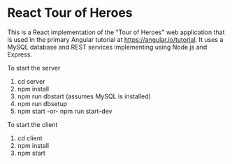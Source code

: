 # React Tour of Heroes

This is a React implementation of the "Tour of Heroes" web application
that is used in the primary Angular tutorial at https://angular.io/tutorial.
It uses a MySQL database and
REST services implementing using Node.js and Express.

To start the server
1. cd server
2. npm install
3. npm run dbstart (assumes MySQL is installed)
4. npm run dbsetup
5. npm start -or- npm run start-dev

To start the client
1. cd client
2. npm install
3. npm start
